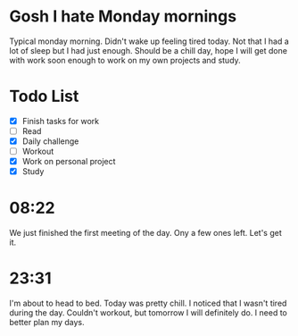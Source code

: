 # Gosh I hate Monday mornings
Typical monday morning. Didn't wake up feeling tired today. Not that I had a lot of sleep
but I had just enough. Should be a chill day, hope I will get done with work soon enough
to work on my own projects and study.

# Todo List
- [x] Finish tasks for work
- [ ] Read
- [x] Daily challenge
- [ ] Workout
- [x] Work on personal project
- [x] Study

# 08:22
We just finished the first meeting of the day. Ony a few ones left. Let's get it.

# 23:31
I'm about to head to bed. Today was pretty chill. I noticed that I wasn't tired during the
day. Couldn't workout, but tomorrow I will definitely do. I need to better plan my days.
